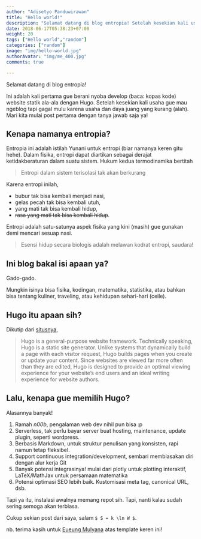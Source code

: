 ```yaml
---
author: "Adisetyo Panduwirawan"
title: "Hello world!"
description: "Selamat datang di blog entropia! Setelah kesekian kali usaha gue mau ngeblog tapi gagal mulu karena usaha dan daya juang yang kurang (alah). Mari kita mulai post pertama dengan tanya jawab saja ya!"
date: 2018-06-17T05:38:23+07:00
weight: 20
tags: ["Hello world","random"]
categories: ["random"]
image: "img/hello-world.jpg"
authorAvatar: "img/me_400.jpg"
comments: true

---
```



Selamat datang di blog entropia!

Ini adalah kali pertama gue berani nyoba develop (baca: kopas kode) website statik ala-ala dengan Hugo. Setelah kesekian kali usaha gue mau ngeblog tapi gagal mulu karena usaha dan daya juang yang kurang (alah). Mari kita mulai post pertama dengan tanya jawab saja ya!

## Kenapa namanya entropia?

Entropia ini adalah istilah Yunani untuk entropi (biar namanya keren gitu hehe). Dalam fisika, entropi dapat diartikan sebagai derajat ketidakberaturan dalam suatu sistem. Hukum kedua termodinamika bertitah 

> Entropi dalam sistem terisolasi tak akan berkurang

Karena entropi inilah, 

* bubur tak bisa kembali menjadi nasi, 
* gelas pecah tak bisa kembali utuh,
* yang mati tak bisa kembali hidup,
* ~~rasa yang mati tak bisa kembali hidup~~.

Entropi adalah satu-satunya aspek fisika yang kini (masih) gue gunakan demi mencari sesuap nasi.

> Esensi hidup secara biologis adalah melawan kodrat entropi, saudara!

## Ini blog bakal isi apaan ya?

Gado-gado. 


Mungkin isinya bisa fisika, kodingan, matematika, statistika, atau bahkan bisa tentang kuliner, traveling, atau kehidupan sehari-hari (ceile).

## Hugo itu apaan sih?

Dikutip dari [situsnya](https://gohugo.io/about/what-is-hugo/),

> Hugo is a general-purpose website framework. Technically speaking, Hugo is a static site generator. Unlike systems that dynamically build a page with each visitor request, Hugo builds pages when you create or update your content. Since websites are viewed far more often than they are edited, Hugo is designed to provide an optimal viewing experience for your website’s end users and an ideal writing experience for website authors.

## Lalu, kenapa gue memilih Hugo?

Alasannya banyak!

1. Ramah *n00b*, pengalaman web dev nihil pun bisa :p
2. Serverless, tak perlu bayar server buat hosting, maintenance, update plugin, seperti wordpress. 
3. Berbasis Markdown, untuk struktur penulisan yang konsisten, rapi namun tetap fleksibel.
4. Support continuous integration/development, sembari membiasakan diri dengan alur kerja Git
5. Banyak potensi integrasinya! mulai dari plotly untuk plotting interaktif, LaTeX/MathJax untuk persamaan matematika
6. Potensi optimasi SEO lebih baik. Kustomisasi meta tag, canonical URL, dsb.

Tapi ya itu, instalasi awalnya memang repot sih. Tapi, nanti kalau sudah sering semoga akan terbiasa.

Cukup sekian post dari saya, salam `$ S = k \ln W $`.

nb. terima kasih untuk [Eueung Mulyana](https://www.telematika.org/) atas template keren ini!




